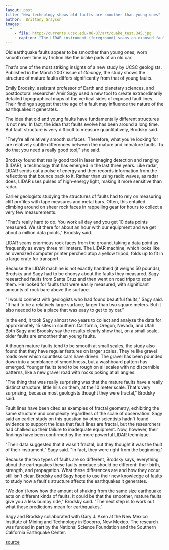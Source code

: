 ```yaml
---
layout: post
title: "New technology shows old faults are smoother than young ones"
author:  Brittany Grayson
images:
  -
    - file: http://currents.ucsc.edu/06-07/art/quake_test.345.jpg
    - caption: "The LIDAR instrument (foreground) scans an exposed fault near Lake Mead, Nevada, measuring its topography in great detail. Photo: E. Brodsky."
---
```


Old earthquake faults appear to be smoother than young ones, worn smooth over time by friction like the brake pads of an old car.

That's one of the most striking insights of a new study by UCSC geologists. Published in the March 2007 issue of _Geology_, the study shows the structure of mature faults differs significantly from that of young faults.

Emily Brodsky, assistant professor of Earth and planetary sciences, and postdoctoral researcher Amir Sagy used a new tool to create extraordinarily detailed topographical maps of the vertical sides of exposed fault lines. Their findings suggest that the age of a fault may influence the nature of the earthquakes it generates.

The idea that old and young faults have fundamentally different structures is not new. In fact, the idea that faults evolve has been around a long time. But fault structure is very difficult to measure quantitatively, Brodsky said.

"They're all relatively smooth surfaces. Therefore, what you're looking for are relatively subtle differences between the mature and immature faults. To do that you need a really good tool," she said.

Brodsky found that really good tool in laser imaging detection and ranging (LIDAR), a technology that has emerged in the last three years. Like radar, LIDAR sends out a pulse of energy and then records information from the reflections that bounce back to it. Rather than using radio waves, as radar does, LIDAR uses pulses of high-energy light, making it more sensitive than radar.

Earlier geologists studying the structures of faults had to rely on measuring cliff profiles with tape measures and metal bars. Often, this entailed climbing around on sheer rock faces in rappelling gear for hours to collect a very few measurements.  
  
"That's really hard to do. You work all day and you get 10 data points measured. We sit there for about an hour with our equipment and we get about a million data points," Brodsky said.

LIDAR scans enormous rock faces from the ground, taking a data point as frequently as every three millimeters. The LIDAR machine, which looks like an oversized computer printer perched atop a yellow tripod, folds up to fit in a large crate for transport.

Because the LIDAR machine is not exactly handheld (it weighs 50 pounds), Brodsky and Sagy had to be choosy about the faults they measured. Sagy researched faults from Santa Cruz and then went on road trips to scan them. He looked for faults that were easily measured, with significant amounts of rock bare above the surface.

"I would connect with geologists who had found beautiful faults," Sagy said. "It had to be a relatively large surface, larger than two square meters. But it also needed to be a place that was easy to get to by car."

In the end, it took Sagy almost two years to collect and analyze the data for approximately 15 sites in southern California, Oregon, Nevada, and Utah. Both Sagy and Brodsky say the results clearly show that, on a small scale, older faults are smoother than young faults.

Although mature faults tend to be smooth at small scales, the study also found that they have regular features on larger scales. They're like gravel roads over which countless cars have driven: The gravel has been pounded down into a semblance of smoothness, but a washboard pattern has emerged. Younger faults tend to be rough on all scales with no discernible patterns, like a new gravel road with rocks poking at all angles.

"The thing that was really surprising was that the mature faults have a really distinct structure, little hills on them, at the 10 meter scale. That's very surprising, because most geologists thought they were fractal," Brodsky said.

Fault lines have been cited as examples of fractal geometry, exhibiting the same structure and complexity regardless of the scale of observation. Sagy said an earlier study on this question by other scientists hadn't found evidence to support the idea that fault lines are fractal, but the researchers had chalked up their failure to inadequate equipment. Now, however, their findings have been confirmed by the more powerful LIDAR technique.

"Their data suggested that it wasn't fractal, but they thought it was the fault of their instrument," Sagy said. "In fact, they were right from the beginning."

Because the two types of faults are so different, Brodsky says, everything about the earthquakes these faults produce should be different: their birth, strength, and propagation. What these differences are and how they occur still isn't clear. Brodsky and Sagy hope to use their new knowledge of faults to study how a fault's structure affects the earthquakes it generates.

"We don't know how the amount of shaking from the same size earthquake acts on different kinds of faults. It could be that the smoother, mature faults give you a less bumpy ride," Brodsky said. "The next step is to work out what these predictions mean for earthquakes."

Sagy and Brodsky collaborated with Gary J. Axen at the New Mexico Institute of Mining and Technology in Socorro, New Mexico. The research was funded in part by the National Science Foundation and the Southern California Earthquake Center.

  

[source](http://www1.ucsc.edu/currents/06-07/03-19/faults.asp "Permalink to faults")
